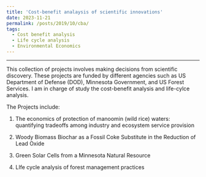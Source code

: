 ```yaml
---
title: 'Cost-benefit analaysis of scientific innovations'
date: 2023-11-21
permalink: /posts/2019/10/cba/
tags:
  - Cost benefit analysis
  - Life cycle analysis
  - Environmental Economics
---
```

______________________________

This collection of projects involves making decisions from scientific discovery. These projects are funded by different agencies such as US Department of Defense (DOD), Minnesota Government, and US Forest Services. I am in charge of study the cost-benefit analysis and life-cylce analysis.

The Projects include:

1) The economics of protection of manoomin (wild rice) waters: quantifying tradeoffs among industry and ecosystem service provision

2) Woody Biomass Biochar as a Fossil Coke Substitute in the Reduction of Lead Oxide

4) Green Solar Cells from a Minnesota Natural Resource

5) LIfe cycle analysis of forest management practices
